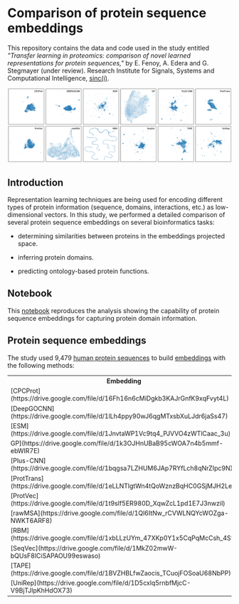 # Comparison of protein sequence embeddings

This repository contains the data and code used in the study entitled
*"Transfer learning in proteomics: comparison of novel learned representations
for protein sequences,"* by E. Fenoy, A. Edera and G. Stegmayer (under
review). Research Institute for Signals, Systems and Computational
Intelligence, [sinc(i)](https://sinc.unl.edu.ar).

<p align="center">
<img src="./img/premb_projs.png" width="900"/>
</p>


## Introduction

Representation learning techniques are being used for encoding different types
of protein information (sequence, domains, interactions, etc.) as
low-dimensional vectors. In this study, we performed a detailed comparison of
several protein sequence embeddings on several bioinformatics tasks:

* determining similarities between proteins in the embeddings projected space.

* inferring protein domains.

* predicting ontology-based protein functions.

## Notebook

This
[notebook](https://colab.research.google.com/github/sinc-lab/Comparison-of-Protein-learning/blob/master/notebooks/01_projections_with_PFAM_domains.ipynb)
reproduces the analysis showing the capability of protein sequence embeddings
for capturing protein domain information.

## Protein sequence embeddings

The study used 9,479 [human protein sequences](seqs/Proteins_HS_700.fas) to
build
[embeddings](https://drive.google.com/drive/folders/10lBH8WLrSqS2Mjz6m-QpTBeOmWZbOKHF)
with the following methods:

<table>
<tr>
<th>
Embedding
</th>
<th>
Reference
</th>
</tr>

<tr>
<td>
[CPCProt](https://drive.google.com/file/d/16Fh16n6cMiDgkb3KAJrGnfK9xqFvyt4L)
</td>
<td>
([Lu et al., 2020](https://doi.org/10.1101/2020.09.04.283929))
</td>
</tr>




<tr>
<td>
[DeepGOCNN](https://drive.google.com/file/d/1lLh4ppy90wJ6qgMTxsbXuLJdr6jaSs47)
</td>
<td>
([Kulmanov & Hoehndorf, 2019](https://doi.org/10.1093/bioinformatics/btaa763))
</td>
</tr>

<tr>
<td>
[ESM](https://drive.google.com/file/d/1JnvtaWP1Vc9tq4_PJVVO4zWTlCaac_3u)

</td>
<td>
([Rives et al., 2021](https://doi.org/10.1073/pnas.2016239118))
</td>
</tr>

<tr>
<td>
GP](https://drive.google.com/file/d/1k3OJHnUBaB95cWOA7n4b5mmf-ebWIR7E)

</td>
<td>
([Yang et al., 2018](https://doi.org/10.1093/bioinformatics/bty455))
</td>
</tr>

<tr>
<td>
[Plus-CNN](https://drive.google.com/file/d/1bqgsa7LZHUM6JAp7RYfLch8qNrZIpc9N)
</td>
<td>
([Min et al., 2021](http://doi.org/10.1109/ACCESS.2021.3110269))
</td>
</tr>

<tr>
<td>
[ProtTrans](https://drive.google.com/file/d/1eLLNTlgtWn4tQoWznzBqHC0GSjMJH2Le)
</td>
<td>
([Elnaggar et al., 2021](https://doi.org/10.1109/tpami.2021.3095381))
</td>
</tr>

<tr>
<td>
[ProtVec](https://drive.google.com/file/d/1t9slf5ER980D_XqwZcL1pd1E7J3nwzil)
</td>
<td>
([Asgari & Mofrad, 2015](https://doi.org/10.1371/journal.pone.0141287))
</td>
</tr>

<tr>
<td>
[rawMSA](https://drive.google.com/file/d/1Ql6ItNw_rCVWLNQYcWOZga-NWKT6ARF8)
</td>
<td>
([Mirabello & Wallner, 2019](https://doi.org/10.1371/journal.pone.0220182))
</td>
</tr>

<tr>
<td>
[RBM](https://drive.google.com/file/d/1xbLLzUYm_47XKp0Y1x5CqPqMcCsh_4S9)
</td>
<td>
([Tubiana et al., 2019](https://doi.org/10.7554/eLife.39397.001))
</td>
</tr>

<tr>
<td>
[SeqVec](https://drive.google.com/file/d/1MkZ02mwW-bQUsF8lCiSAPAOU99eswaso)
</td>
<td>
([Heinzinger et al., 2019](https://doi.org/10.1186/s12859-019-3220-8))
</td>
</tr>

<tr>
<td>
[TAPE](https://drive.google.com/file/d/1BVZHBLfwZaocis_TCuojFOSoaU68NbPP)
</td>
<td>
([Rao et al., 2019](https://pubmed.ncbi.nlm.nih.gov/33390682/))
</td>
</tr>

<tr>
<td>
[UniRep](https://drive.google.com/file/d/1D5cxlq5rnbfMjcC-V9BjTJlpKhHdOX73)
</td>
<td>
([Alley et al., 2019](https://doi.org/10.1038/s41592-019-0598-1))
</td>
</tr>
</table>
